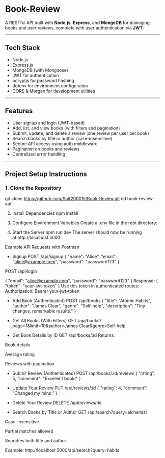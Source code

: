 # Book-Review

A RESTful API built with **Node.js**, **Express**, and **MongoDB** for managing books and user reviews, complete with user authentication via **JWT**.

---

##  Tech Stack

- Node.js
- Express.js
- MongoDB (with Mongoose)
- JWT for authentication
- bcryptjs for password hashing
- dotenv for environment configuration
- CORS & Morgan for development utilities

---

##  Features

-  User signup and login (JWT-based)
-  Add, list, and view books (with filters and pagination)
-  Submit, update, and delete a review (one review per user per book)
-  Search books by title or author (case-insensitive)
-  Secure API access using auth middleware
-  Pagination on books and reviews
-  Centralized error handling

---

##  Project Setup Instructions

### 1. Clone the Repository


git clone https://github.com/Saif200015/Book-Review.git
cd book-review-api

2. Install Dependencies
npm install

4. Configure Environment Variables
Create a .env file in the root directory:

5. Start the Server
npm run dev
The server should now be running at:http://localhost:5000

 Example API Requests with Postman
 
- Signup
POST /api/signup
{
  "name": "Alice",
  "email": "alice@example.com",
  "password": "password123"
}

POST /api/login

{
  "email": "alice@example.com",
  "password": "password123"
}
Response:
{
  "token": "your-jwt-token"
}
Use this token in authenticated routes:
Authorization: Bearer your-jwt-token

 - Add Book (Authenticated)
POST /api/books
{
  "title": "Atomic Habits",
  "author": "James Clear",
  "genre": "Self-help",
  "description": "Tiny changes, remarkable results."
}

 - Get All Books (With Filters)
GET /api/books?page=1&limit=10&author=James Clear&genre=Self-help

- Get Book Details by ID
GET /api/books/:id
Returns:

Book details

Average rating

Reviews with pagination

- Submit Review (Authenticated)
POST /api/books/:id/reviews
{
  "rating": 5,
  "comment": "Excellent book!"
}

 - Update Your Review
PUT /api/reviews/:id
{
  "rating": 4,
  "comment": "Changed my mind."
}

-  Delete Your Review
DELETE /api/reviews/:id

- Search Books by Title or Author
GET /api/search?query=alchemist

Case-insensitive

Partial matches allowed

Searches both title and author

Example:
http://localhost:5000/api/search?query=habits
